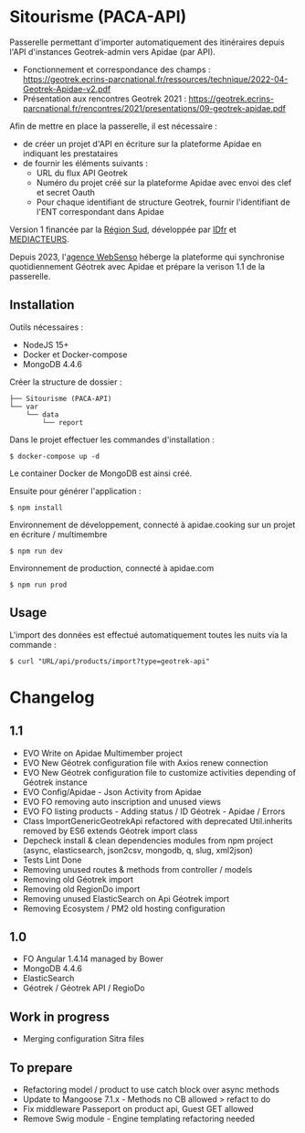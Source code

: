 # Sitourisme (PACA-API)

Passerelle permettant d'importer automatiquement des itinéraires depuis l'API d'instances Geotrek-admin vers Apidae (par API).

- Fonctionnement et correspondance des champs : https://geotrek.ecrins-parcnational.fr/ressources/technique/2022-04-Geotrek-Apidae-v2.pdf
- Présentation aux rencontres Geotrek 2021 : https://geotrek.ecrins-parcnational.fr/rencontres/2021/presentations/09-geotrek-apidae.pdf

Afin de mettre en place la passerelle, il est nécessaire :
- de créer un projet d'API en écriture sur la plateforme Apidae en indiquant les prestataires
- de fournir les éléments suivants :
  - URL du flux API Geotrek
  - Numéro du projet créé sur la plateforme Apidae avec envoi des clef et secret Oauth
  - Pour chaque identifiant de structure Geotrek, fournir l'identifiant de l'ENT correspondant dans Apidae 

Version 1 financée par la [Région Sud](https://www.maregionsud.fr), développée par [IDfr](https://www.idfr.net) et [MEDIACTEURS](https://mediacteurs.net).

Depuis 2023, l'[agence WebSenso](https://www.websenso.com) héberge la plateforme qui synchronise quotidiennement Géotrek avec Apidae et prépare la verison 1.1 de la passerelle.

## Installation

Outils nécessaires :

- NodeJS 15+
- Docker et Docker-compose
- MongoDB 4.4.6

Créer la structure de dossier :

```
├── Sitourisme (PACA-API)
└── var
    └── data
        └── report
```

Dans le projet effectuer les commandes d'installation : 

```
$ docker-compose up -d
```
Le container Docker de MongoDB est ainsi créé.

Ensuite pour générer l'application :

```
$ npm install
```

Environnement de développement, connecté à apidae.cooking sur un projet en écriture / multimembre
```
$ npm run dev 
```

Environnement de production, connecté à apidae.com 
```
$ npm run prod
```

## Usage

L'import des données est effectué automatiquement toutes les nuits via la commande : 

```
$ curl "URL/api/products/import?type=geotrek-api"
```

# Changelog

## 1.1 
- EVO Write on Apidae Multimember project
- EVO New Géotrek configuration file with Axios renew connection
- EVO New Géotrek configuration file to customize activities depending of Géotrek instance
- EVO Config/Apidae - Json Activity from Apidae
- EVO FO removing auto inscription and unused views
- EVO FO listing products - Adding status / ID Géotrek - Apidae / Errors
- Class ImportGenericGeotrekApi refactored with deprecated Util.inherits removed by ES6 extends Géotrek import class
- Depcheck install & clean dependencies modules from npm project (async, elasticsearch, json2csv, mongodb, q, slug, xml2json)
- Tests Lint Done
- Removing unused routes & methods from controller / models
- Removing old Géotrek import 
- Removing old RegionDo import
- Removing unused ElasticSearch on Api Géotrek import
- Removing Ecosystem / PM2 old hosting configuration

## 1.0
- FO Angular 1.4.14 managed by Bower
- MongoDB 4.4.6
- ElasticSearch
- Géotrek / Géotrek API / RegioDo

## Work in progress
- Merging configuration Sitra files


## To prepare
- Refactoring model / product to use catch block over async methods
- Update to Mangoose 7.1.x - Methods no CB allowed > refact to do 
- Fix middleware Passeport on product api, Guest GET allowed
- Remove Swig module - Engine templating refactoring needed
